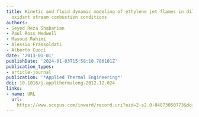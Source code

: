 ```yaml
---
title: Kinetic and fluid dynamic modeling of ethylene jet flames in diluted and heated
  oxidant stream combustion conditions
authors:
- Seyed Reza Shabanian
- Paul Ross Medwell
- Masoud Rahimi
- Alessio Frassoldati
- Alberto Cuoci
date: '2013-01-01'
publishDate: '2024-01-03T15:58:18.786101Z'
publication_types:
- article-journal
publication: '*Applied Thermal Engineering*'
doi: 10.1016/j.applthermaleng.2012.12.024
links:
- name: URL
  url: 
    https://www.scopus.com/inward/record.uri?eid=2-s2.0-84873050773&doi=10.1016%2fj.applthermaleng.2012.12.024&partnerID=40&md5=8ac46a74f0c127f9170d3a16c2a67b6f
---
```

